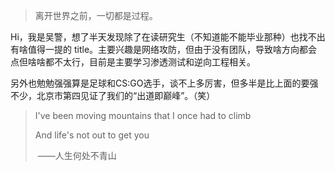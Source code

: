 > 离开世界之前，一切都是过程。

Hi，我是吴警，想了半天发现除了在读研究生（不知道能不能毕业那种）也找不出有啥值得一提的 title。主要兴趣是网络攻防，但由于没有团队，导致啥方向都会点但啥啥都不太行，目前是主要学习渗透测试和逆向工程相关。

另外也勉勉强强算是足球和CS:GO选手，谈不上多厉害，但多半是比上面的要强不少，北京市第四见证了我们的“出道即巅峰”。（笑）





> I've been moving mountains that I once had to climb
>
> And life's not out to get you
>
> ​												——人生何处不青山


